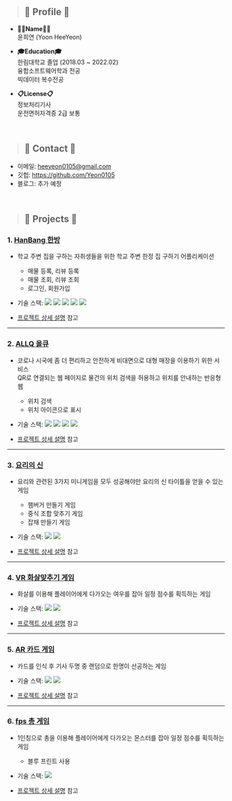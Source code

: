 > ## 📌 Profile 📌
- __👩‍💻Name👩‍💻__   
 윤희연 (Yoon HeeYeon)
 
- __🎓Education🎓__   
 한림대학교 졸업 (2018.03 ~ 2022.02)   
 융합소프트웨어학과 전공   
 빅데이터 복수전공
 
- __📋License📋__   
 정보처리기사   
 운전면허자격증 2급 보통
</br>


> ## 📌 Contact 📌
- 이메일: heeyeon0105@gmail.com
- 깃헙: https://github.com/Yeon0105
- 블로그: 추가 예정

</br>

> ## 📌 Projects 📌
### 1. [HanBang 한방](https://github.com/Yeon0105/HanBang_Capstone_Design)  
- 학교 주변 집을 구하는 자취생들을 위한 학교 주변 한정 집 구하기 어플리케이션
  - 매물 등록, 리뷰 등록 
  - 매물 조회, 리뷰 조회
  - 로그인, 회원가입
- 기술 스택: 
  <img src="https://img.shields.io/badge/Java-007396?style=flat-square&logo=Java&logoColor=white"/></a> 
  <img src="https://img.shields.io/badge/Javascript-F7DF1E?style=flat-square&logo=JavaScript&logoColor=white"/></a> 
  <img src="https://img.shields.io/badge/Android-3DDC84?style=flat-square&logo=Android&logoColor=white"/></a>
  <img src="https://img.shields.io/badge/Node.js-339933?style=flat-square&logo=Node.js&logoColor=white"/></a>
  <img src="https://img.shields.io/badge/MySQL-FF9A00?style=flat-square&logo=MySQL&logoColor=white"/></a>


- [프로젝트 상세 설명](https://github.com/Yeon0105/HanBang_Capstone_Design) 참고

---

### 2. [ALLQ 올큐](https://github.com/Yeon0105/ALLQ)
- 코로나 시국에 좀 더 편리하고 안전하게 비대면으로 대형 매장을 이용하기 위한 서비스    
 QR로 연결되는 웹 페이지로 물건의 위치 검색을 허용하고 위치를 안내하는 반응형 웹
  - 위치 검색
  - 위치 아이콘으로 표시
- 기술 스택:
  <img src="https://img.shields.io/badge/CSS-1572B6?style=flat-square&logo=CSS3&logoColor=white"/></a>
  <img src="https://img.shields.io/badge/HTML5-E34F26?style=flat-square&logo=HTML5&logoColor=white"/></a>
  <img src="https://img.shields.io/badge/Java-007396?style=flat-square&logo=Java&logoColor=white"/></a>
  <img src="https://img.shields.io/badge/MySQL-FF9A00?style=flat-square&logo=MySQL&logoColor=white"/></a>
  
- [프로젝트 상세 설명](https://github.com/Yeon0105/ALLQ) 참고

---

### 3. [요리의 신](https://github.com/Yeon0105/Unity_Project_the-god-of-cooking)
- 요리와 관련된 3가지 미니게임을 모두 성공해야만 요리의 신 타이틀을 얻을 수 있는 게임
  - 햄버거 만들기 게임
  - 중식 조합 맞추기 게임
  - 잡채 만들기 게임
- 기술 스택:
  <img src="https://img.shields.io/badge/C%23-A8B9CC?style=flat-square&logo=C&logoColor=white"/></a>
  <img src="https://img.shields.io/badge/Unity-0E1128?style=flat-square&logo=Unity&logoColor=white"/></a>
 
- [프로젝트 상세 설명](https://github.com/Yeon0105/Unity_Project_the-god-of-cooking) 참고

---

### 4. [VR 화살맞추기 게임](https://github.com/Yeon0105/Unity_VR_Project_Arrows-guessing)
- 화살를 이용해 플레이어에게 다가오는 여우를 잡아 일정 점수를 획득하는 게임
- 기술 스택:
  <img src="https://img.shields.io/badge/C%23-A8B9CC?style=flat-square&logo=C&logoColor=white"/></a>
  <img src="https://img.shields.io/badge/Unity-0E1128?style=flat-square&logo=Unity&logoColor=white"/></a>
 
- [프로젝트 상세 설명](https://github.com/Yeon0105/Unity_VR_Project_Arrows-guessing) 참고

---

### 5. [AR 카드 게임](https://github.com/Yeon0105/Unity_AR_Project_Card-Game)
- 카드를 인식 후 기사 두명 중 랜덤으로 한명이 선공하는 게임
- 기술 스택:
  <img src="https://img.shields.io/badge/C%23-A8B9CC?style=flat-square&logo=C&logoColor=white"/></a>
  <img src="https://img.shields.io/badge/Unity-0E1128?style=flat-square&logo=Unity&logoColor=white"/></a>
 
- [프로젝트 상세 설명](https://github.com/Yeon0105/Unity_AR_Project_Card-Game) 참고

---

### 6. [fps 총 게임](https://github.com/Yeon0105/)
- 1인칭으로 총을 이용해 플레이어에게 다가오는 몬스터를 잡아 일정 점수를 획득하는 게임
  - 블루 프린트 사용
- 기술 스택:
  <img src="https://img.shields.io/badge/UE5-0E1128?style=flat-square&logo=Unreal Engine&logoColor=white"/>
 
- [프로젝트 상세 설명](https://github.com/Yeon0105/Unity_Project_the-god-of-cooking) 참고

